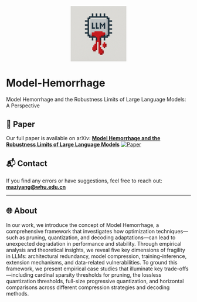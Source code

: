 
<div align="center">
<img src="./assets/bleeding.png" style="width: 30%;height: 30%">
</div>

# Model-Hemorrhage
Model Hemorrhage and the Robustness Limits of Large Language  Models: A Perspective

## 📜 Paper
Our full paper is available on arXiv: [**Model Hemorrhage and the Robustness Limits of Large Language Models**](https://doi.org/10.48550/arXiv.2503.23924) [![Paper](https://img.shields.io/badge/Paper-%F0%9F%8E%93-lightblue?style=flat-square)](https://doi.org/10.48550/arXiv.2503.23924)

## 📬 Contact
If you find any errors or have suggestions, feel free to reach out: **maziyang@whu.edu.cn**

---

## 🌐 About
In our work, we introduce the concept of Model Hemorrhage, a comprehensive framework that investigates how optimization techniques—such as pruning, quantization, and decoding adaptations—can lead to unexpected degradation in performance and stability. Through empirical analysis and theoretical insights, we reveal five key dimensions of fragility in LLMs: architectural redundancy, model compression, training-inference, extension mechanisms, and data-related vulnerabilities. To ground this framework, we present empirical case studies that illuminate key trade-offs—including cardinal sparsity thresholds for pruning, the lossless quantization thresholds, full-size progressive quantization, and horizontal comparisons across different compression strategies and decoding methods.

